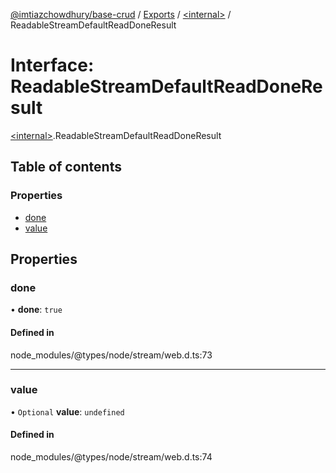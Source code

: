 [@imtiazchowdhury/base-crud](../README.md) / [Exports](../modules.md) / [\<internal\>](../modules/internal_.md) / ReadableStreamDefaultReadDoneResult

# Interface: ReadableStreamDefaultReadDoneResult

[\<internal\>](../modules/internal_.md).ReadableStreamDefaultReadDoneResult

## Table of contents

### Properties

- [done](internal_.ReadableStreamDefaultReadDoneResult.md#done)
- [value](internal_.ReadableStreamDefaultReadDoneResult.md#value)

## Properties

### done

• **done**: ``true``

#### Defined in

node_modules/@types/node/stream/web.d.ts:73

___

### value

• `Optional` **value**: `undefined`

#### Defined in

node_modules/@types/node/stream/web.d.ts:74

